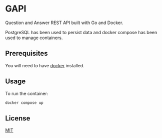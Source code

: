 # GAPI

Question and Answer REST API built with Go and Docker.

PostgreSQL has been used to persist data and docker compose has been used to manage containers.

## Prerequisites

You will need to have [docker](https://docs.docker.com/get-docker/) installed.

## Usage

To run the container:

```bash
docker compose up
```

## License

[MIT](https://choosealicense.com/licenses/mit/)
